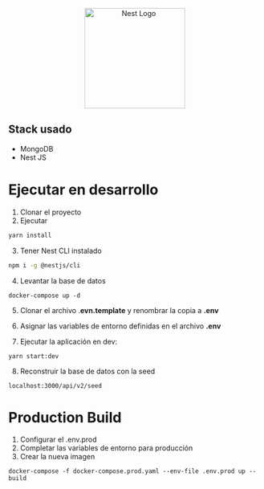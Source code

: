 <p align="center">
  <a href="http://nestjs.com/" target="blank"><img src="https://nestjs.com/img/logo-small.svg" width="200" alt="Nest Logo" /></a>
</p>

## Stack usado
+ MongoDB
+ Nest JS

# Ejecutar en desarrollo

1. Clonar el proyecto
2. Ejecutar 
```bash
yarn install
```
3. Tener Nest CLI instalado
```bash
npm i -g @nestjs/cli
```
4. Levantar la base de datos
```
docker-compose up -d
```

5. Clonar el archivo .__evn.template__ y renombrar la copia a __.env__

6. Asignar las variables de entorno definidas en el archivo __.env__

7. Ejecutar la aplicación en dev:

```shell
yarn start:dev
```

8. Reconstruir la base de datos con la seed
```shell
localhost:3000/api/v2/seed
```

# Production Build

1. Configurar el .env.prod
2. Completar las variables de entorno para producción
3. Crear la nueva imagen
```shell
docker-compose -f docker-compose.prod.yaml --env-file .env.prod up --build
```

